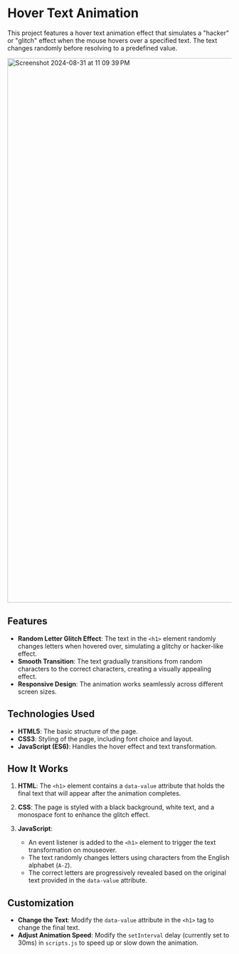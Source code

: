 # Hover Text Animation

This project features a hover text animation effect that simulates a "hacker" or "glitch" effect when the mouse hovers over a specified text. The text changes randomly before resolving to a predefined value.

<img width="1221" alt="Screenshot 2024-08-31 at 11 09 39 PM" src="https://github.com/user-attachments/assets/6fa63164-8170-41f3-b9c0-0e1dc88f9832">


## Features

- **Random Letter Glitch Effect**: The text in the `<h1>` element randomly changes letters when hovered over, simulating a glitchy or hacker-like effect.
- **Smooth Transition**: The text gradually transitions from random characters to the correct characters, creating a visually appealing effect.
- **Responsive Design**: The animation works seamlessly across different screen sizes.

## Technologies Used

- **HTML5**: The basic structure of the page.
- **CSS3**: Styling of the page, including font choice and layout.
- **JavaScript (ES6)**: Handles the hover effect and text transformation.

## How It Works

1. **HTML**: The `<h1>` element contains a `data-value` attribute that holds the final text that will appear after the animation completes.

2. **CSS**: The page is styled with a black background, white text, and a monospace font to enhance the glitch effect.

3. **JavaScript**: 
   - An event listener is added to the `<h1>` element to trigger the text transformation on mouseover.
   - The text randomly changes letters using characters from the English alphabet (`A-Z`).
   - The correct letters are progressively revealed based on the original text provided in the `data-value` attribute.


## Customization

- **Change the Text**: Modify the `data-value` attribute in the `<h1>` tag to change the final text.
- **Adjust Animation Speed**: Modify the `setInterval` delay (currently set to 30ms) in `scripts.js` to speed up or slow down the animation.
